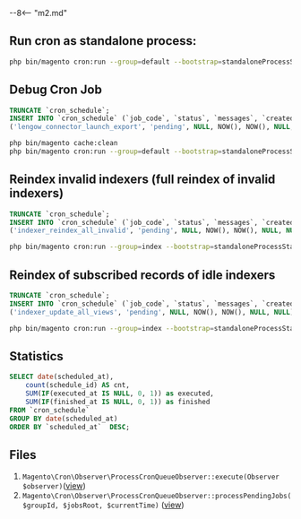 
--8<-- "m2.md"

## Run cron as standalone process:
```bash
php bin/magento cron:run --group=default --bootstrap=standaloneProcessStarted=1
```

## Debug Cron Job
```sql
TRUNCATE `cron_schedule`;
INSERT INTO `cron_schedule` (`job_code`, `status`, `messages`, `created_at`, `scheduled_at`, `executed_at`, `finished_at`) VALUES
('lengow_connector_launch_export', 'pending', NULL, NOW(), NOW(), NULL, NULL);
```
```bash
php bin/magento cache:clean
php bin/magento cron:run --group=default --bootstrap=standaloneProcessStarted=1
```

## Reindex invalid indexers (full reindex of invalid indexers)
```sql
TRUNCATE `cron_schedule`;
INSERT INTO `cron_schedule` (`job_code`, `status`, `messages`, `created_at`, `scheduled_at`, `executed_at`, `finished_at`) VALUES
('indexer_reindex_all_invalid', 'pending', NULL, NOW(), NOW(), NULL, NULL);
```
```bash
php bin/magento cron:run --group=index --bootstrap=standaloneProcessStarted=1
```
## Reindex of subscribed records of idle indexers
```sql
TRUNCATE `cron_schedule`;
INSERT INTO `cron_schedule` (`job_code`, `status`, `messages`, `created_at`, `scheduled_at`, `executed_at`, `finished_at`) VALUES
('indexer_update_all_views', 'pending', NULL, NOW(), NOW(), NULL, NULL);
```
```bash
php bin/magento cron:run --group=index --bootstrap=standaloneProcessStarted=1
```

## Statistics
```sql
SELECT date(scheduled_at), 
    count(schedule_id) AS cnt, 
    SUM(IF(executed_at IS NULL, 0, 1)) as executed, 
    SUM(IF(finished_at IS NULL, 0, 1)) as finished
FROM `cron_schedule`  
GROUP BY date(scheduled_at)
ORDER BY `scheduled_at`  DESC;
```

## Files

1. `Magento\Cron\Observer\ProcessCronQueueObserver::execute(Observer $observer)`([view](https://github.com/magento/magento2/blob/2.3.3/app/code/Magento/Cron/Observer/ProcessCronQueueObserver.php#L204))
2. `Magento\Cron\Observer\ProcessCronQueueObserver::processPendingJobs($groupId, $jobsRoot, $currentTime)` ([view](https://github.com/magento/magento2/blob/2.3.3/app/code/Magento/Cron/Observer/ProcessCronQueueObserver.php#L749))
